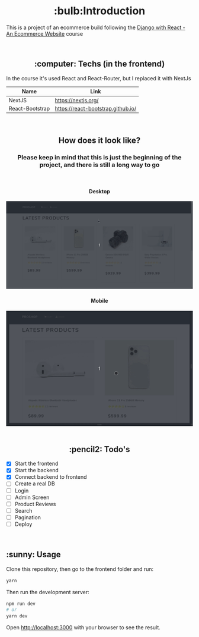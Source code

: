 <div>
<h1 align='center'> :bulb:Introduction</h1>
<p>This is a project of an ecommerce build following the <a href='https://www.udemy.com/course/django-with-react-an-ecommerce-website/'>Django with React - An Ecommerce Website</a> course</p>
<br>
</div>

<div>
<h2 align='center'> :computer: Techs (in the frontend)</h2>
<p>In the course it's used React and React-Router, but I replaced it with NextJs</p>

| Name            | Link                               |
| --------------- | ---------------------------------- |
| NextJS          | https://nextjs.org/                |
| React-Bootstrap | https://react-bootstrap.github.io/ |

</div>

<br>

<div align='center'>
  <h2>How does it look like?</h2>
  <h3>Please keep in mind that this is just the beginning of the project, and there is still a long way to go</h3>
  <br>
  <h4>Desktop</h4>
  <img src='./resources/desktop.gif'>
  <br>
  <h4>Mobile</h4>
  <img src='./resources/mobile.gif'>
</div>
<br>

<h2 align='center'> :pencil2: Todo's</h2>

- [x] Start the frontend
- [x] Start the backend
- [x] Connect backend to frontend
- [ ] Create a real DB
- [ ] Login
- [ ] Admin Screen
- [ ] Product Reviews
- [ ] Search
- [ ] Pagination
- [ ] Deploy

<br>
<h2> :sunny: Usage</h2>
Clone this repository, then go to the frontend folder and run:

```bash
yarn
```

Then run the development server:

```bash
npm run dev
# or
yarn dev
```

Open [http://localhost:3000](http://localhost:3000) with your browser to see the result.
